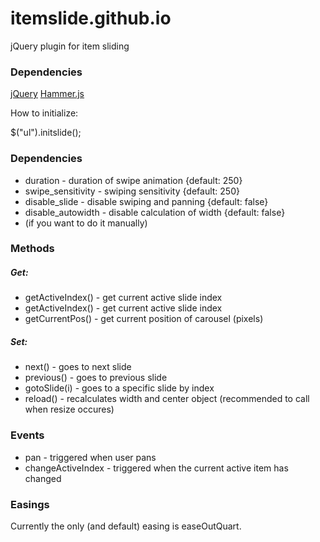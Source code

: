 itemslide.github.io
===================

jQuery plugin for item sliding

### Dependencies
[jQuery](http://jquery.com/)
[Hammer.js](http://hammerjs.github.io/)


How to initialize:

$("ul").initslide();

### Dependencies

- duration - duration of swipe animation {default: 250}
- swipe_sensitivity - swiping sensitivity {default: 250}
- disable_slide - disable swiping and panning {default: false}
- disable_autowidth - disable calculation of width {default: false}
- (if you want to do it manually)

### Methods
##### Get:
- getActiveIndex() - get current active slide index
- getActiveIndex() - get current active slide index
- getCurrentPos() - get current position of carousel (pixels)

##### Set:
- next() - goes to next slide
- previous() - goes to previous slide
- gotoSlide(i) - goes to a specific slide by index
- reload() - recalculates width and center object (recommended to call when resize occures)
		
### Events
- pan - triggered when user pans
- changeActiveIndex - triggered when the current active item has changed

### Easings

Currently the only (and default) easing is easeOutQuart.